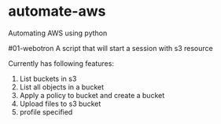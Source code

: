 # automate-aws
Automating AWS using python

#01-webotron
A script that will start a session with s3 resource

Currently has following features:
1. List buckets in s3
2. List all objects in a bucket
3. Apply a policy to bucket and create a bucket
4. Upload files to s3 bucket
5. profile specified
